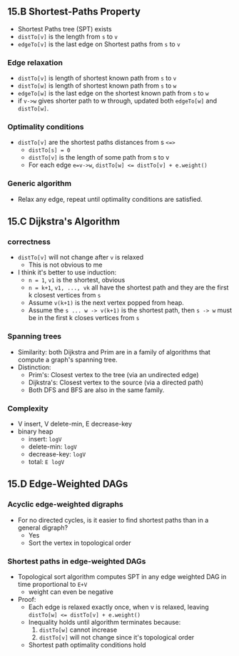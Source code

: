 
## 15.B Shortest-Paths Property

* Shortest Paths tree (SPT) exists
* `distTo[v]` is the length from `s` to `v`
* `edgeTo[v]` is the last edge on Shortest paths from `s` to `v`

### Edge relaxation

* `distTo[v]` is length of shortest known path from `s` to `v`
* `distTo[w]` is length of shortest known path from `s` to `w`
* `edgeTo[w]` is the last edge on the shortest known path from `s` to `w`
* if `v->w` gives shorter path to w through, updated both `edgeTo[w]` and `distTo[w]`.

### Optimality conditions

* `distTo[v]` are the shortest paths distances from s `<=>`
    * `distTo[s] = 0`
    * `distTo[v]` is the length of some path from s to v
    * For each edge `e=v->w`, `distTo[w] <= distTo[v] + e.weight()`

### Generic algorithm

* Relax any edge, repeat until optimality conditions are satisfied. 

## 15.C Dijkstra's Algorithm

### correctness

* `distTo[v]` will not change after `v` is relaxed
    * This is not obvious to me
* I think it's better to use induction:
    * `n = 1`, `v1` is the shortest, obvious
    * `n = k+1`, `v1, ..., vk` all have the shortest path and they
      are the first k closest vertices from `s`
    * Assume `v(k+1)` is the next vertex popped from heap.
    * Assume the `s ... w -> v(k+1)` is the shortest path, then `s -> w`
      must be in the first k closes vertices from `s`

### Spanning trees

* Similarity: both Dijkstra and Prim are in a family of algorithms that compute a graph's
  spanning tree.
* Distinction:
    * Prim's: Closest vertex to the tree (via an undirected edge)
    * Dijkstra's: Closest vertex to the source (via a directed path)
    * Both DFS and BFS are also in the same family.

### Complexity

* V insert, V delete-min, E decrease-key
* binary heap
    * insert: `logV`
    * delete-min: `logV`
    * decrease-key: `logV`
    * total: `E logV`

## 15.D Edge-Weighted DAGs

### Acyclic edge-weighted digraphs

* For no directed cycles, is it easier to find shortest paths than in a general digraph?
    * Yes
    * Sort the vertex in topological order

### Shortest paths in edge-weighted DAGs

* Topological sort algorithm computes SPT in any edge weighted DAG in time proportional to `E+V`
    * weight can even be negative
* Proof:
    * Each edge is relaxed exactly once, when v is relaxed,
      leaving `distTo[w] <= distTo[v] + e.weight()`
    * Inequality holds until algorithm terminates because:
        1. `distTo[w]` cannot increase
        2. `distTo[v]` will not change since it's topological order
    * Shortest path optimality conditions hold
